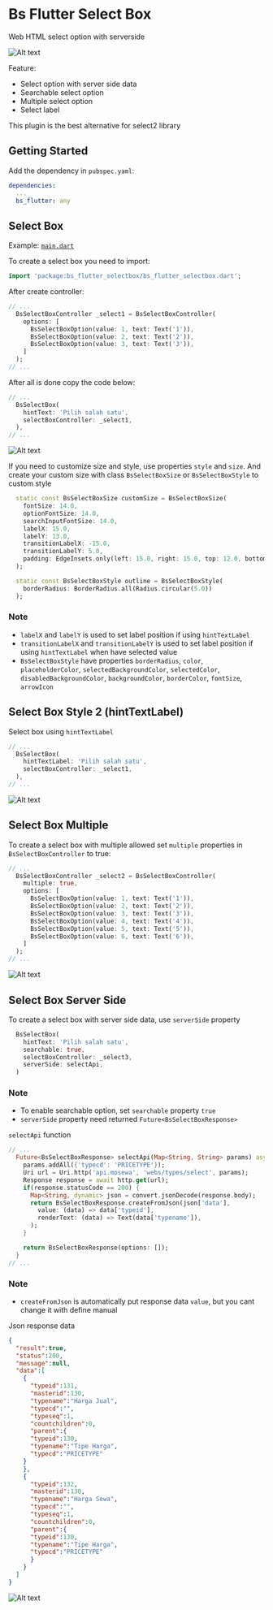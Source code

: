 # Bs Flutter Select Box

Web HTML select option with serverside

![Alt text](https://raw.githubusercontent.com/kholifanalfon/bs_flutter_selectbox/main/screenshot/general.png "Bs Select Box")

Feature:
- Select option with server side data
- Searchable select option
- Multiple select option
- Select label

This plugin is the best alternative for select2 library

## Getting Started
Add the dependency in `pubspec.yaml`:

```yaml
dependencies:
  ...
  bs_flutter: any
```

## Select Box
Example: [`main.dart`](https://github.com/kholifanalfon/bs_flutter/blob/main/example/lib/main.dart)

To create a select box you need to import:

```dart
import 'package:bs_flutter_selectbox/bs_flutter_selectbox.dart';
```

After create controller:

```dart
// ...
  BsSelectBoxController _select1 = BsSelectBoxController(
    options: [
      BsSelectBoxOption(value: 1, text: Text('1')),
      BsSelectBoxOption(value: 2, text: Text('2')),
      BsSelectBoxOption(value: 3, text: Text('3')),
    ]
  );
// ...
```

After all is done copy the code below:

```dart
// ...
  BsSelectBox(
    hintText: 'Pilih salah satu',
    selectBoxController: _select1,
  ),
// ...
```

![Alt text](https://raw.githubusercontent.com/kholifanalfon/bs_flutter_selectbox/main/screenshot/select.png "Normal Select Box")


If you need to customize size and style, use properties `style` and `size`. And create your custom size with class `BsSelectBoxSize` or `BsSelectBoxStyle` to custom style

```dart
  static const BsSelectBoxSize customSize = BsSelectBoxSize(
    fontSize: 14.0,
    optionFontSize: 14.0,
    searchInputFontSize: 14.0,
    labelX: 15.0,
    labelY: 13.0,
    transitionLabelX: -15.0,
    transitionLabelY: 5.0,
    padding: EdgeInsets.only(left: 15.0, right: 15.0, top: 12.0, bottom: 12.0)
  );
```

```dart
  static const BsSelectBoxStyle outline = BsSelectBoxStyle(
    borderRadius: BorderRadius.all(Radius.circular(5.0))
  );
```

### Note
- `labelX` and `labelY` is used to set label position if using `hintTextLabel`
- `transitionLabelX` and `transitionLabelY` is used to set label position if using `hintTextLabel` when have selected value
- `BsSelectBoxStyle` have properties `borderRadius`, `color`, `placeholderColor`, `selectedBackgroundColor`, `selectedColor`, `disabledBackgroundColor`, `backgroundColor`, `borderColor`, `fontSize`, `arrowIcon`

## Select Box Style 2 (hintTextLabel)

Select box using `hintTextLabel`
```dart
// ...
  BsSelectBox(
    hintTextLabel: 'Pilih salah satu',
    selectBoxController: _select1,
  ),
// ...
```

![Alt text](https://raw.githubusercontent.com/kholifanalfon/bs_flutter_selectbox/main/screenshot/selectbox2.png "Label Hint Text Select Box")

## Select Box Multiple

To create a select box with multiple allowed set `multiple` properties in `BsSelectBoxController` to true:

```dart
// ...
  BsSelectBoxController _select2 = BsSelectBoxController(
    multiple: true,
    options: [
      BsSelectBoxOption(value: 1, text: Text('1')),
      BsSelectBoxOption(value: 2, text: Text('2')),
      BsSelectBoxOption(value: 3, text: Text('3')),
      BsSelectBoxOption(value: 4, text: Text('4')),
      BsSelectBoxOption(value: 5, text: Text('5')),
      BsSelectBoxOption(value: 6, text: Text('6')),
    ]
  );
// ...
```

![Alt text](https://raw.githubusercontent.com/kholifanalfon/bs_flutter_selectbox/main/screenshot/selectbox3.png "Multiple Select Box")

## Select Box Server Side

To create a select box with server side data, use `serverSide` property 

```dart
  BsSelectBox(
    hintText: 'Pilih salah satu',
    searchable: true,
    selectBoxController: _select3,
    serverSide: selectApi,
  )
```

### Note
- To enable searchable option, set `searchable` property `true`
- `serverSide` property need returned `Future<BsSelectBoxResponse>`

`selectApi` function
```dart
// ...
  Future<BsSelectBoxResponse> selectApi(Map<String, String> params) async {
    params.addAll({'typecd': 'PRICETYPE'});
    Uri url = Uri.http('api.mosewa', 'webs/types/select', params);
    Response response = await http.get(url);
    if(response.statusCode == 200) {
      Map<String, dynamic> json = convert.jsonDecode(response.body);
      return BsSelectBoxResponse.createFromJson(json['data'],
        value: (data) => data['typeid'],
        renderText: (data) => Text(data['typename']),
      );
    }

    return BsSelectBoxResponse(options: []);
  }
// ...
```

### Note
- `createFromJson` is automatically put response data `value`, but you cant change it with define manual

Json response data
```json
{
  "result":true,
  "status":200,
  "message":null,
  "data":[
    {
      "typeid":131,
      "masterid":130,
      "typename":"Harga Jual",
      "typecd":"",
      "typeseq":1,
      "countchildren":0,
      "parent":{
      "typeid":130,
      "typename":"Tipe Harga",
      "typecd":"PRICETYPE"
    }
    },
    {
      "typeid":132,
      "masterid":130,
      "typename":"Harga Sewa",
      "typecd":"",
      "typeseq":1,
      "countchildren":0,
      "parent":{
      "typeid":130,
      "typename":"Tipe Harga",
      "typecd":"PRICETYPE"
      }
    }
  ]
}
```

![Alt text](https://raw.githubusercontent.com/kholifanalfon/bs_flutter_selectbox/main/screenshot/selectbox4.png "Server Side Select Box")